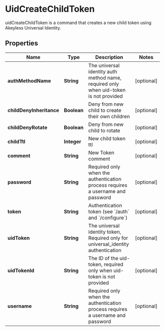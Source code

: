 

# UidCreateChildToken

uidCreateChildToken is a command that creates a new child token using Akeyless Universal Identity.
## Properties

Name | Type | Description | Notes
------------ | ------------- | ------------- | -------------
**authMethodName** | **String** | The universal identity auth method name, required only when uid-token is not provided |  [optional]
**childDenyInheritance** | **Boolean** | Deny from new child to create their own children |  [optional]
**childDenyRotate** | **Boolean** | Deny from new child to rotate |  [optional]
**childTtl** | **Integer** | New child token ttl |  [optional]
**comment** | **String** | New Token comment |  [optional]
**password** | **String** | Required only when the authentication process requires a username and password |  [optional]
**token** | **String** | Authentication token (see &#x60;/auth&#x60; and &#x60;/configure&#x60;) |  [optional]
**uidToken** | **String** | The universal identity token, Required only for universal_identity authentication |  [optional]
**uidTokenId** | **String** | The ID of the uid-token, required only when uid-token is not provided |  [optional]
**username** | **String** | Required only when the authentication process requires a username and password |  [optional]



